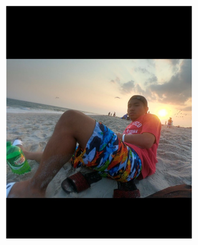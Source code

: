 <!DOCTYPE html>
<html>

<head>
<img src="IMG_1022.JPG"> 
 <title>Lifes a beach and Im just playing in the sand/>
 </title>
 </head>
 
 <style>
<body>
<bodystyle="background-color:#815F5F;">
<p><a href="my zine.pdf">link to my zine</a></p>
<p><a href="video-1541552984.3gp">link to my video 1</a></p>
<p>https://youtu.be/MFD6rgeeotc</p>
 </body>
</html>
